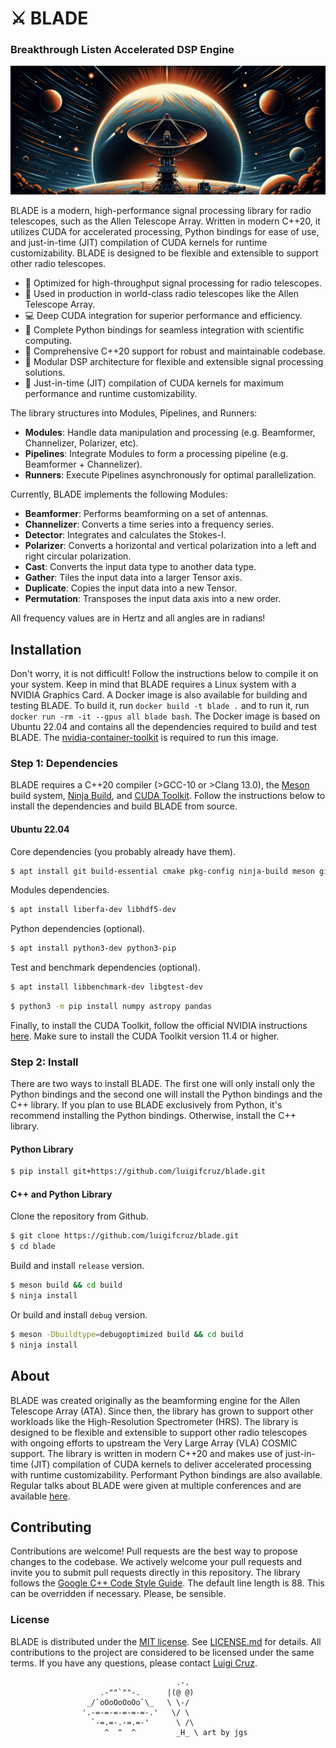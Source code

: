 # ⚔️ BLADE
### Breakthrough Listen Accelerated DSP Engine

<p align="center">
<img src="docs/IMG_7960.jpeg" />
</p>

BLADE is a modern, high-performance signal processing library for radio telescopes, such as the Allen Telescope Array. Written in modern C++20, it utilizes CUDA for accelerated processing, Python bindings for ease of use, and just-in-time (JIT) compilation of CUDA kernels for runtime customizability. BLADE is designed to be flexible and extensible to support other radio telescopes. 

- 🌌 Optimized for high-throughput signal processing for radio telescopes.
- 📡 Used in production in world-class radio telescopes like the Allen Telescope Array.
- 💻 Deep CUDA integration for superior performance and efficiency.
- 🐍 Complete Python bindings for seamless integration with scientific computing.
- 🧰 Comprehensive C++20 support for robust and maintainable codebase.
- 🔄 Modular DSP architecture for flexible and extensible signal processing solutions.
- 🚀 Just-in-time (JIT) compilation of CUDA kernels for maximum performance and runtime customizability.

The library structures into Modules, Pipelines, and Runners:

- **Modules**: Handle data manipulation and processing (e.g. Beamformer, Channelizer, Polarizer, etc).
- **Pipelines**: Integrate Modules to form a processing pipeline (e.g. Beamformer + Channelizer).
- **Runners**: Execute Pipelines asynchronously for optimal parallelization.

Currently, BLADE implements the following Modules:

- **Beamformer**: Performs beamforming on a set of antennas.
- **Channelizer**: Converts a time series into a frequency series.
- **Detector**: Integrates and calculates the Stokes-I.
- **Polarizer**: Converts a horizontal and vertical polarization into a left and right circular polarization.
- **Cast**: Converts the input data type to another data type.
- **Gather**: Tiles the input data into a larger Tensor axis.
- **Duplicate**: Copies the input data into a new Tensor.
- **Permutation**: Transposes the input data axis into a new order.

All frequency values are in Hertz and all angles are in radians!

## Installation
Don't worry, it is not difficult! Follow the instructions below to compile it on your system. Keep in mind that BLADE requires a Linux system with a NVIDIA Graphics Card. A Docker image is also available for building and testing BLADE. To build it, run `docker build -t blade .` and to run it, run `docker run -rm -it --gpus all blade bash`. The Docker image is based on Ubuntu 22.04 and contains all the dependencies required to build and test BLADE. The [nvidia-container-toolkit](https://github.com/NVIDIA/nvidia-container-toolkit) is required to run this image.

### Step 1: Dependencies
BLADE requires a C++20 compiler (>GCC-10 or >Clang 13.0), the [Meson](https://mesonbuild.com) build system, [Ninja Build](https://ninja-build.org), and [CUDA Toolkit](https://developer.nvidia.com/cuda-toolkit). Follow the instructions below to install the dependencies and build BLADE from source.

#### Ubuntu 22.04
Core dependencies (you probably already have them).
```bash
$ apt install git build-essential cmake pkg-config ninja-build meson git
```

Modules dependencies.
```bash
$ apt install liberfa-dev libhdf5-dev
```

Python dependencies (optional).
```bash
$ apt install python3-dev python3-pip
```

Test and benchmark dependencies (optional).
```bash
$ apt install libbenchmark-dev libgtest-dev 
```

```bash
$ python3 -m pip install numpy astropy pandas
```

Finally, to install the CUDA Toolkit, follow the official NVIDIA instructions [here](https://docs.nvidia.com/cuda/cuda-installation-guide-linux/index.html#ubuntu). Make sure to install the CUDA Toolkit version 11.4 or higher.

### Step 2: Install
There are two ways to install BLADE. The first one will only install only the Python bindings and the second one will install the Python bindings and the C++ library. If you plan to use BLADE exclusively from Python, it's recommend installing the Python bindings. Otherwise, install the C++ library.

#### Python Library
```bash
$ pip install git+https://github.com/luigifcruz/blade.git
```

#### C++ and Python Library
Clone the repository from Github.
```bash
$ git clone https://github.com/luigifcruz/blade.git
$ cd blade
```

Build and install `release` version.
```bash
$ meson build && cd build
$ ninja install
```

Or build and install `debug` version.
```bash
$ meson -Dbuildtype=debugoptimized build && cd build
$ ninja install
```

## About
BLADE was created originally as the beamforming engine for the Allen Telescope Array (ATA). Since then, the library has grown to support other workloads like the High-Resolution Spectrometer (HRS). The library is designed to be flexible and extensible to support other radio telescopes with ongoing efforts to upstream the Very Large Array (VLA) COSMIC support. The library is written in modern C++20 and makes use of just-in-time (JIT) compilation of CUDA kernels to deliver accelerated processing with runtime customizability. Performant Python bindings are also available. Regular talks about BLADE were given at multiple conferences and are available [here](https://luigi.ltd/talks/).

## Contributing
Contributions are welcome! Pull requests are the best way to propose changes to the codebase. We actively welcome your pull requests and invite you to submit pull requests directly in this repository. The library follows the [Google C++ Code Style Guide](https://google.github.io/styleguide/cppguide.html). The default line length is 88. This can be overridden if necessary. Please, be sensible.

### License
BLADE is distributed under the [MIT license](./LICENSE.md). See [LICENSE.md](./LICENSE.md) for details. All contributions to the project are considered to be licensed under the same terms. If you have any questions, please contact [Luigi Cruz](https://luigi.ltd/contact).


```
                                     .-.
                    .-""`""-.      |(@ @)
                 _/`oOoOoOoOo`\_   \ \-/
                '.-=-=-=-=-=-=-.'   \/ \
                  `-=.=-.-=.=-'      \ /\
                     ^  ^  ^         _H_ \ art by jgs
```
